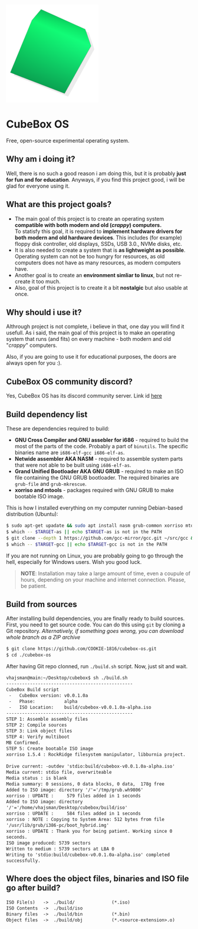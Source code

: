 ![CubeBox OS logo](cblogo.png)

# CubeBox OS
Free, open-source experimental operating system.

## Why am i doing it?
Well, there is no such a good reason i am doing this, but it is probably **just for fun and for education**. Anyways, if you find this project good, i will be glad for everyone using it.

## What are this project goals?
* The main goal of this project is to create an operating system **compatible with both modern and old (*crappy*) computers.**  
    To statisfy this goal, it is required to **implement hardware drivers for both modern and old hardware devices**. This includes (for example) floppy disk controller, old displays, SSDs, USB 3.0., NVMe disks, etc.  
* It is also needed to create a system that is **as lightweight as possible**. Operating system can not be too hungry for resources, as old computers does not have as many resources, as modern computers have.
* Another goal is to create an **environment simliar to linux**, but not re-create it too much.
* Also, goal of this project is to create it a bit **nostalgic** but also usable at once.

## Why should i use it?
Althrough project is not complete, i believe in that, one day you will find it usefull. As i said, the main goal of this project is to make an operating system that runs (and fits) on every machine - both modern and old "*crappy*" computers.  

Also, if you are going to use it for educational purposes, the doors are always open for you :).

## CubeBox OS community discord?
Yes, CubeBox OS has its discord community server. Link id [here](https://discord.gg/WmbKD9Sx7j)

## Build dependency list
These are dependencies required to build:

* **GNU Cross Compiler and GNU assebler for i686** - required to build the most of the parts of the code. Probably a part of `binutils`. The specific binaries name are `i686-elf-gcc i686-elf-as`.
* **Netwide assembler AKA NASM** - required to assemble system parts that were not able to be built using `i686-elf-as`.
* **Grand Unified Bootloader AKA GNU GRUB** - required to make an ISO file containing the GNU GRUB bootloader. The required binaries are `grub-file` and `grub-mkrescue`.
* **xorriso and mtools** - packages required with GNU GRUB to make bootable ISO image.

This is how I installed everything on my computer running Debian-based distribution (Ubuntu):
```sh
$ sudo apt-get upadate && sudo apt install nasm grub-common xorriso mtools build-essential git bison flex libgmp3-dev libmpc-dev libmpfr-dev texinfo libisl-dev && export PREFIX="$HOME/opt/cross" && export TARGET=i686-elf && export PATH="$PREFIX/bin:$PATH" && mkdir $HOME/opt/cross/bin && mkdir $HOME/src && cd $HOME/src && git clone --depth 1 https://github.com/bminor/binutils-gdb.git ~/src/binutils-gdb && mkdir ~/src/binutils-gdb/build-binutils && cd ~/src/binutils-gdb/build-binutils && ../configure --target=$TARGET --prefix="$PREFIX" --with-sysroot --disable-nls --disable-werror && make && make install
$ which -- $TARGET-as || echo $TARGET-as is not in the PATH
$ git clone --depth 1 https://github.com/gcc-mirror/gcc.git ~/src/gcc && mkdir ~/src/gcc/build-gcc && cd ~/src/gcc/build-gcc && ../configure --target=$TARGET --prefix="$PREFIX" --disable-nls --enable-languages=c,c++ --without-headers && make all-gcc && make all-target-libgcc && make install-gcc && make install-target-libgcc
$ which -- $TARGET-gcc || echo $TARGET-gcc is not in the PATH
```

If you are not running on Linux, you are probably going to go through the hell, especially for Windows users. Wish you good luck.

> **NOTE**: Installation may take a large amount of time, even a coupule of hours, depending on your machine and internet connection. Please, be patient.

## Build from sources
After installing build dependencies, you are finally ready to build sources.  
First, you need to get source code. You can do this using `git` by cloning a Git repository. *Alternatively, if something goes wrong, you can download whole branch as a ZIP archive*
```sh
$ git clone https://github.com/COOKIE-1816/cubebox-os.git
$ cd ./cubebox-os
```

After having Git repo clonned, run `./build.sh` script. Now, just sit and wait.

```
vhajsman@main:~/Desktop/cubebox$ sh ./build.sh 
------------------------------------------------
CubeBox Build script
 -   CubeBox version: v0.0.1.0a
 -   Phase:           alpha
 -   ISO Location:    build/cubebox-v0.0.1.0a-alpha.iso
------------------------------------------------
STEP 1: Assemble assembly files
STEP 2: Compile sources
STEP 3: Link object files
STEP 4: Verify multiboot
MB Confirmed.
STEP 5: Create bootable ISO image
xorriso 1.5.4 : RockRidge filesystem manipulator, libburnia project.

Drive current: -outdev 'stdio:build/cubebox-v0.0.1.0a-alpha.iso'
Media current: stdio file, overwriteable
Media status : is blank
Media summary: 0 sessions, 0 data blocks, 0 data,  178g free
Added to ISO image: directory '/'='/tmp/grub.wh9806'
xorriso : UPDATE :     579 files added in 1 seconds
Added to ISO image: directory '/'='/home/vhajsman/Desktop/cubebox/build/iso'
xorriso : UPDATE :     584 files added in 1 seconds
xorriso : NOTE : Copying to System Area: 512 bytes from file '/usr/lib/grub/i386-pc/boot_hybrid.img'
xorriso : UPDATE : Thank you for being patient. Working since 0 seconds.
ISO image produced: 5739 sectors
Written to medium : 5739 sectors at LBA 0
Writing to 'stdio:build/cubebox-v0.0.1.0a-alpha.iso' completed successfully.

```

## Where does the object files, binaries and ISO file go after build?
```
ISO File(s)   ->  ./build/              (*.iso)
ISO Contents  ->  ./build/iso           
Binary files  ->  ./build/bin           (*.bin)
Object files  ->  ./build/obj           (*.<source-extension>.o)
```
